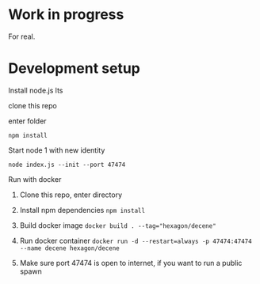 # Work in progress

For real.

# Development setup

Install node.js lts

clone this repo

enter folder

```npm install```

Start node 1 with new identity

```node index.js --init --port 47474```

Run with docker

1. Clone this repo, enter directory

2. Install npm dependencies
```npm install```

3. Build docker image
```docker build . --tag="hexagon/decene"```

4. Run docker container
```docker run -d --restart=always -p 47474:47474 --name decene hexagon/decene```

5. Make sure port 47474 is open to internet, if you want to run a public spawn
